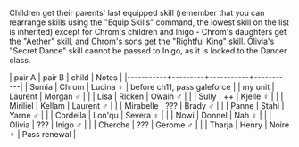 Children get their parents' last equipped skill (remember that you can rearrange skills using the "Equip Skills" command, the lowest skill on the list is inherited) except for Chrom's children and Inigo - Chrom's daughters get the "Aether" skill, and Chrom's sons get the "Rightful King" skill. Olivia's "Secret Dance" skill cannot be passed to Inigo, as it is locked to the Dancer class.

| pair A    | pair B  | child     | Notes       |
|-----------+---------+-----------+-------------|
| Sumia     | Chrom   | Lucina ♀  | before ch11, pass galeforce |
| my unit   | Laurent | Morgan ♂  |             |
| Lisa      | Ricken  | Owain ♂   |             |
| Sully     | ++      | Kjelle  ♀ |             |
| Miriliel  | Kellam  | Laurent ♂ |             |
| Mirabelle | ???     | Brady ♂   |             |
| Panne     | Stahl   | Yarne ♂   |             |
| Cordella  | Lon'qu  | Severa ♀  |             |
| Nowi      | Donnel  | Nah ♀     |             |
| Olivia    | ???     | Inigo   ♂ |             |
| Cherche   | ???     | Gerome  ♂  |             |
| Tharja    | Henry   | Noire ♀    | Pass renewal |
